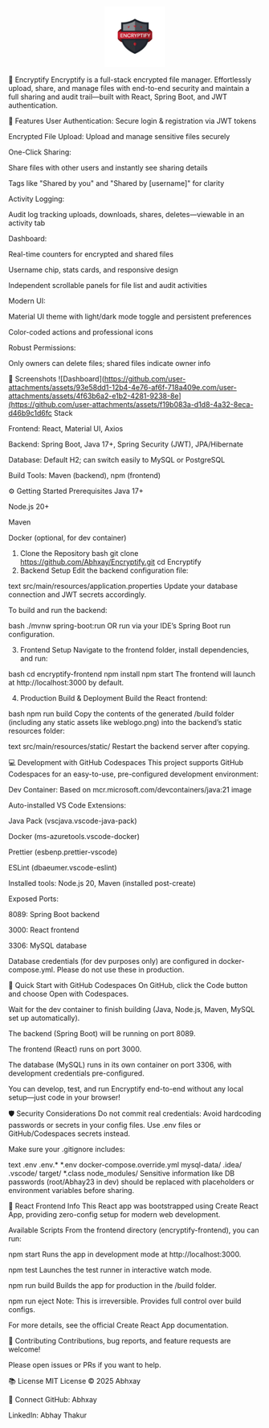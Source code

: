 <p align="center"> <img src="weblogo.png" alt="Encryptify Logo" width="120"/> </p>
🔐 Encryptify
Encryptify is a full-stack encrypted file manager. Effortlessly upload, share, and manage files with end-to-end security and maintain a full sharing and audit trail—built with React, Spring Boot, and JWT authentication.

🚀 Features
User Authentication: Secure login & registration via JWT tokens

Encrypted File Upload: Upload and manage sensitive files securely

One-Click Sharing:

Share files with other users and instantly see sharing details

Tags like "Shared by you" and "Shared by [username]" for clarity

Activity Logging:

Audit log tracking uploads, downloads, shares, deletes—viewable in an activity tab

Dashboard:

Real-time counters for encrypted and shared files

Username chip, stats cards, and responsive design

Independent scrollable panels for file list and audit activities

Modern UI:

Material UI theme with light/dark mode toggle and persistent preferences

Color-coded actions and professional icons

Robust Permissions:

Only owners can delete files; shared files indicate owner info

📸 Screenshots
![Dashboard](https://github.com/user-attachments/assets/93e58dd1-12b4-4e76-af6f-718a409e.com/user-attachments/assets/4f63b6a2-e1b2-4281-9238-8e](https://github.com/user-attachments/assets/f19b083a-d1d8-4a32-8eca-d46b9c1d6fc Stack

Frontend: React, Material UI, Axios

Backend: Spring Boot, Java 17+, Spring Security (JWT), JPA/Hibernate

Database: Default H2; can switch easily to MySQL or PostgreSQL

Build Tools: Maven (backend), npm (frontend)

⚙️ Getting Started
Prerequisites
Java 17+

Node.js 20+

Maven

Docker (optional, for dev container)

1. Clone the Repository
bash
git clone https://github.com/Abhxay/Encryptify.git
cd Encryptify
2. Backend Setup
Edit the backend configuration file:

text
src/main/resources/application.properties
Update your database connection and JWT secrets accordingly.

To build and run the backend:

bash
./mvnw spring-boot:run
OR run via your IDE’s Spring Boot run configuration.

3. Frontend Setup
Navigate to the frontend folder, install dependencies, and run:

bash
cd encryptify-frontend
npm install
npm start
The frontend will launch at http://localhost:3000 by default.

4. Production Build & Deployment
Build the React frontend:

bash
npm run build
Copy the contents of the generated /build folder (including any static assets like weblogo.png) into the backend’s static resources folder:

text
src/main/resources/static/
Restart the backend server after copying.

💻 Development with GitHub Codespaces
This project supports GitHub Codespaces for an easy-to-use, pre-configured development environment:

Dev Container:
Based on mcr.microsoft.com/devcontainers/java:21 image

Auto-installed VS Code Extensions:

Java Pack (vscjava.vscode-java-pack)

Docker (ms-azuretools.vscode-docker)

Prettier (esbenp.prettier-vscode)

ESLint (dbaeumer.vscode-eslint)

Installed tools: Node.js 20, Maven (installed post-create)

Exposed Ports:

8089: Spring Boot backend

3000: React frontend

3306: MySQL database

Database credentials (for dev purposes only) are configured in docker-compose.yml. Please do not use these in production.

🚀 Quick Start with GitHub Codespaces
On GitHub, click the Code button and choose Open with Codespaces.

Wait for the dev container to finish building (Java, Node.js, Maven, MySQL set up automatically).

The backend (Spring Boot) will be running on port 8089.

The frontend (React) runs on port 3000.

The database (MySQL) runs in its own container on port 3306, with development credentials pre-configured.

You can develop, test, and run Encryptify end-to-end without any local setup—just code in your browser!

🛡️ Security Considerations
Do not commit real credentials: Avoid hardcoding passwords or secrets in your config files. Use .env files or GitHub/Codespaces secrets instead.

Make sure your .gitignore includes:

text
.env
.env.*
*.env
docker-compose.override.yml
mysql-data/
.idea/
.vscode/
target/
*.class
node_modules/
Sensitive information like DB passwords (root/Abhay23 in dev) should be replaced with placeholders or environment variables before sharing.

📜 React Frontend Info
This React app was bootstrapped using Create React App, providing zero-config setup for modern web development.

Available Scripts
From the frontend directory (encryptify-frontend), you can run:

npm start
Runs the app in development mode at http://localhost:3000.

npm test
Launches the test runner in interactive watch mode.

npm run build
Builds the app for production in the /build folder.

npm run eject
Note: This is irreversible. Provides full control over build configs.

For more details, see the official Create React App documentation.

🙌 Contributing
Contributions, bug reports, and feature requests are welcome!

Please open issues or PRs if you want to help.

📚 License
MIT License © 2025 Abhxay

👋 Connect
GitHub: Abhxay

LinkedIn: Abhay Thakur
